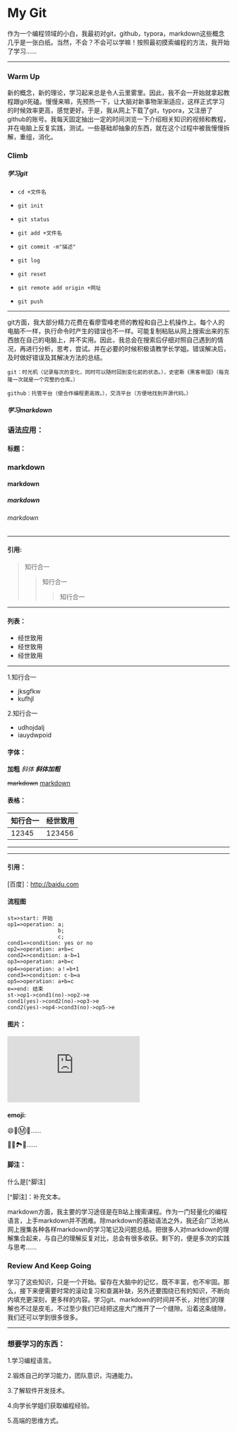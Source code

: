 





# My Git

​       作为一个编程领域的小白，我最初对git，github，typora，markdown这些概念几乎是一张白纸。当然，不会？不会可以学嘛！按照最初摸索编程的方法，我开始了学习......

---

### Warm Up

​       新的概念，新的理论，学习起来总是令人云里雾里。因此，我不会一开始就拿起教程跟git死磕。慢慢来嘛，先预热一下，让大脑对新事物渐渐适应，这样正式学习的时候效率更高，感觉更好。于是，我从网上下载了git，typora，又注册了github的账号。我每天固定抽出一定的时间浏览一下介绍相关知识的视频和教程，并在电脑上反复实践，测试。一些基础却抽象的东西，就在这个过程中被我慢慢拆解，重组，消化。

### Climb

##### 学习git

+ ~~~
  cd +文件名
  ~~~

+ ~~~
  git init
  ~~~

+ ~~~
  git status
  ~~~

+ ~~~
  git add +文件名
  ~~~

+ ~~~
  git commit -m"描述"
  ~~~

+ ~~~
  git log
  ~~~

+ ~~~
  git reset
  ~~~

+ ~~~
  git remote add origin +网址
  ~~~

+ ~~~
  git push
  ~~~

  
  

---

​        git方面，我大部分精力花费在看廖雪峰老师的教程和自己上机操作上。每个人的电脑不一样，执行命令时产生的错误也不一样。可能复制粘贴从网上搜索出来的东西放在自己的电脑上，并不实用。因此，我总会在搜索后仔细对照自己遇到的情况，再进行分析，思考，尝试。并在必要的时候积极请教学长学姐。错误解决后，及时做好错误及其解决方法的总结。

~~~
git：时光机（记录每次的变化，同时可以随时回到变化前的状态。），史密斯《黑客帝国》（每克隆一次就是一个完整的仓库。）
~~~

~~~
github：托管平台（使合作编程更高效。），交流平台（方便地找到开源代码。）
~~~




##### 学习markdown

### 语法应用：

#### 标题：

### markdown

#### markdown

##### markdown

###### markdown

___

#### 引用:

> 知行合一
>
> > 知行合一
> >
> > > 知行合一

*****

#### 列表：

+ 经世致用   
+ 经世致用
+ 经世致用

___

1.知行合一

   - jksgfkw
- kufhjl

2.知行合一

- udhojdalj
- iauydwpoid

#### 字体：

**加粗**   *斜体*  ***斜体加粗***

~~markdown~~   <u>markdown</u>

#### 表格：

| 知行合一 | 经世致用 |
| -------- | -------- |
| 12345    | 123456   |

-------

______

#### 引用：

[百度]：http://baidu.com

#### 流程图



~~~flow
st=>start: 开始
op1=>operation: a;
                b;
                c;
cond1=>condition: yes or no
op2=>operation: a+b=c
cond2=>condition: a-b=1
op3=>operation: a+b=c
op4=>operation: a！=b+1
cond3=>condition: c-b=a
op5=>operation: a+b=c
e=>end: 结束
st->op1->cond1(no)->op2->e
cond1(yes)->cond2(no)->op3->e
cond2(yes)->op4->cond3(no)->op5->e

~~~

#### 图片：

![坚持](http://www.netbian.com/desk/12323-1920x1080.htm)

#### emoji:

:smile::baby_chick::m::santa:......

:baby::sailboat::national_park::face_with_head_bandage:......

#### 脚注：

什么是[^脚注]

[^脚注]：补充文本。

​       markdown方面，我主要的学习途径是在B站上搜索课程。作为一门轻量化的编程语言，上手markdown并不困难。除markdown的基础语法之外，我还会广泛地从网上搜集各种各样markdown的学习笔记及问题总结。把很多人对markdown的理解集合起来，与自己的理解反复对比，总会有很多收获。剩下的，便是多次的实践与思考......


### Review And Keep Going

​       学习了这些知识，只是一个开始。留存在大脑中的记忆，既不丰富，也不牢固。那么，接下来便需要时常的滚动复习和查漏补缺，另外还要围绕已有的知识，不断向内填充更深刻，更多样的内容。学习git、markdown的时间并不长，对他们的理解也不过是皮毛，不过至少我们已经把这座大门推开了一个缝隙。沿着这条缝隙，我们还可以学到很多很多。

___

 ###  想要学习的东西：

1.学习编程语言。

2.锻炼自己的学习能力，团队意识，沟通能力。

3.了解软件开发技术。

4.向学长学姐们获取编程经验。

5.高端的思维方式。







